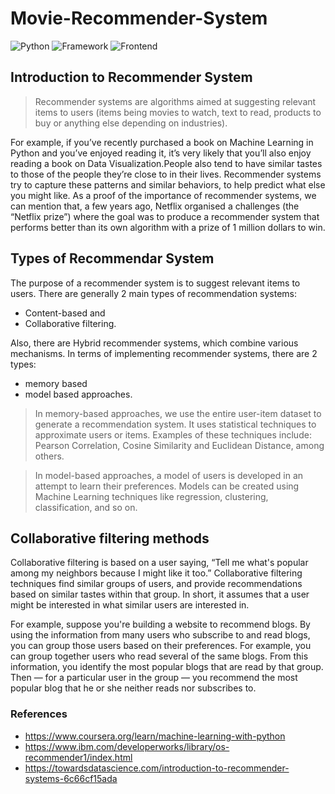 # Movie-Recommender-System

![Python](https://img.shields.io/badge/Python-3.6-blueviolet)
![Framework](https://img.shields.io/badge/Framework-Flask-red)
![Frontend](https://img.shields.io/badge/Frontend-HTML/CSS/JS-green)

## Introduction to Recommender System

> Recommender systems are algorithms aimed at suggesting relevant items to users (items being movies to watch, text to read, products to buy or anything else depending on industries).

For example, if you’ve recently purchased a book on Machine Learning in Python and you’ve enjoyed reading it, it’s very likely that you’ll also enjoy reading a book on Data Visualization.People also tend to have similar tastes to those of the people they’re close to in their lives. Recommender systems try to capture these patterns and similar behaviors, to help predict what else you might like. As a proof of the importance of recommender systems, we can mention that, a few years ago, Netflix organised a challenges (the “Netflix prize”) where the goal was to produce a recommender system that performs better than its own algorithm with a prize of 1 million dollars to win.

## Types of Recommendar System

The purpose of a recommender system is to suggest relevant items to users. There are generally 2 main types of recommendation systems:

* Content-based and 
* Collaborative filtering.

Also, there are Hybrid recommender systems, which combine various mechanisms. In terms of implementing recommender systems, there are 2 types: 
* memory based 
* model based approaches.

> In memory-based approaches, we use the entire user-item dataset to generate a recommendation system. It uses statistical techniques to approximate users or items. Examples of these techniques include: Pearson Correlation, Cosine Similarity and Euclidean Distance, among others.

> In model-based approaches, a model of users is developed in an attempt to learn their preferences. Models can be created using Machine Learning techniques like regression, clustering, classification, and so on. 


## Collaborative filtering methods

Collaborative filtering is based on a user saying, “Tell me what's popular among my neighbors because I might like it too.” Collaborative filtering techniques find similar groups of users, and provide recommendations based on similar tastes within that group. In short, it assumes that a user might be interested in what similar users are interested in. 

For example, suppose you're building a website to recommend blogs. By using the information from many users who subscribe to and read blogs, you can group those users based on their preferences. For example, you can group together users who read several of the same blogs. From this information, you identify the most popular blogs that are read by that group. Then — for a particular user in the group — you recommend the most popular blog that he or she neither reads nor subscribes to. 





### References

* https://www.coursera.org/learn/machine-learning-with-python 
* https://www.ibm.com/developerworks/library/os-recommender1/index.html
* https://towardsdatascience.com/introduction-to-recommender-systems-6c66cf15ada


